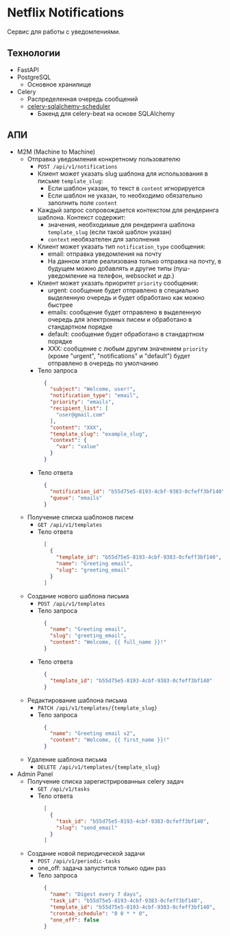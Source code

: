 # Netflix Notifications
Сервис для работы с уведомлениями.

## Технологии
- FastAPI
- PostgreSQL
  - Основное хранилище
- Celery
  - Распределенная очередь сообщений
  - [celery-sqlalchemy-scheduler](https://github.com/AngelLiang/celery-sqlalchemy-scheduler)
    - Бэкенд для celery-beat на основе SQLAlchemy

## АПИ
- M2M (Machine to Machine)
  - Отправка уведомления конкретному пользователю
    - `POST /api/v1/notifications`
    - Клиент может указать slug шаблона для использования в письме `template_slug`:
      - Если шаблон указан, то текст в `content` игнорируется
      - Если шаблон не указан, то необходимо обязательно заполнить поле `content`
    - Каждый запрос сопровождается контекстом для рендеринга шаблона. Контекст содержит:
      - значения, необходимые для рендеринга шаблона `template_slug` (если такой шаблон указан)
      - `context` необязателен для заполнения
    - Клиент может указать тип `notification_type` сообщения:
      - email: отправка уведомления на почту
      - На данном этапе реализована только отправка на почту,
        в будущем можно добавлять и другие типы (пуш-уведомление на телефон, websocket и др.)
    - Клиент может указать приоритет `priority` сообщения:
      - urgent: сообщение будет отправлено в специально выделенную очередь и будет обработано как можно быстрее
      - emails: сообщение будет отправлено в выделенную очередь для электронных писем и обработано в стандартном порядке
      - default: сообщение будет обработано в стандартном порядке
      - XXX: сообщение с любым другим значением `priority` (кроме "urgent", "notifications" и "default")
        будет отправлено в очередь по умолчанию
    - Тело запроса
      ```json
        {
          "subject": "Welcome, user!",
          "notification_type": "email",
          "priority": "emails",
          "recipient_list": [
            "user@gmail.com"
          ],
          "content": "XXX",
          "template_slug": "example_slug",
          "context": {
            "var": "value"
          }
        }
      ```
    - Тело ответа
      ```json
        {
          "notification_id": "b55d75e5-8193-4cbf-9383-0cfeff3bf140",
          "queue": "emails"
        }
      ```
  - Получение списка шаблонов писем
    - `GET /api/v1/templates`
    - Тело ответа
      ```json
        [
          {
            "template_id": "b55d75e5-8193-4cbf-9383-0cfeff3bf140",
            "name": "Greeting email",
            "slug": "greeting_email"
          }
        ]
      ```
  - Создание нового шаблона письма
    - `POST /api/v1/templates`
    - Тело запроса
      ```json
        {
          "name": "Greeting email",
          "slug": "greeting_email",
          "content": "Welcome, {{ full_name }}!"
        }
      ```
    - Тело ответа
      ```json
        {
          "template_id": "b55d75e5-8193-4cbf-9383-0cfeff3bf140"
        }
      ```
  - Редактирование шаблона письма
    - `PATCH /api/v1/templates/{template_slug}`
    - Тело запроса
      ```json
        {
          "name": "Greeting email v2",
          "content": "Welcome, {{ first_name }}!"
        }
      ```
  - Удаление шаблона письма
    - `DELETE /api/v1/templates/{template_slug}`
- Admin Panel
  - Получение списка зарегистрированных celery задач
    - `GET /api/v1/tasks`
    - Тело ответа
      ```json
        [
          {
            "task_id": "b55d75e5-8193-4cbf-9383-0cfeff3bf140",
            "slug": "send_email"
          }
        ]
      ```
  - Создание новой периодической задачи
    - `POST /api/v1/periodic-tasks`
    - one_off: задача запустится только один раз
    - Тело запроса
      ```json
        {
          "name": "Digest every 7 days",
          "task_id": "b55d75e5-8193-4cbf-9383-0cfeff3bf140",
          "template_id": "b55d75e5-8193-4cbf-9383-0cfeff3bf140",
          "crontab_schedule": "0 0 * * 0",
          "one_off": false
        }
      ```
